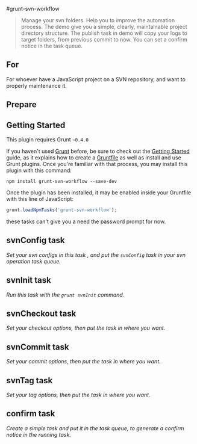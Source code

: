 #grunt-svn-workflow

>Manage your svn folders.
>Help you to improve the automation process.
>The demo give you a simple, clearly, maintainable project directory structure.
>The publish task in demo will copy your logs to target folders, from previous commit to now.
>You can set a confirm notice in the task queue.

## For
For whoever have a JavaScript project on a SVN repository, and want to properly maintenance it.

## Prepare


## Getting Started
This plugin requires Grunt `~0.4.0`

If you haven't used [Grunt](http://gruntjs.com/) before, be sure to check out the [Getting Started](http://gruntjs.com/getting-started) guide, as it explains how to create a [Gruntfile](http://gruntjs.com/sample-gruntfile) as well as install and use Grunt plugins. Once you're familiar with that process, you may install this plugin with this command:

```shell
npm install grunt-svn-workflow --save-dev
```

Once the plugin has been installed, it may be enabled inside your Gruntfile with this line of JavaScript:

```js
grunt.loadNpmTasks('grunt-svn-workflow');
```

these tasks can't give you a need the password prompt for now.

## svnConfig task
_Set your svn configs in this task , and put the `svnConfig` task in your svn operation task queue._

## svnInit task
_Run this task with the `grunt svnInit` command._

## svnCheckout task
_Set your checkout options, then put the task in where you want._

## svnCommit task
_Set your commit options, then put the task in where you want._

## svnTag task
_Set your tag options, then put the task in where you want._

## confirm task
_Create a simple task and put it in the task queue, to generate a confirm notice in the running task._


